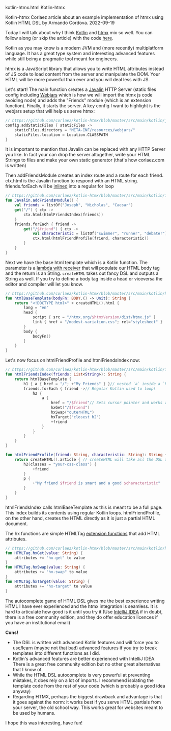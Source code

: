 kotlin-htmx.html
Kotlin-htmx

Kotlin-htmx
Corlaez article about an example implementation of htmx using Kotlin HTML DSL by Armando Cordova.
2022-09-19


Today I will talk about why I think [Kotlin](https://kotlinlang.org/) and [htmx](https://htmx.org/) mix so well. You can follow along (or skip the article) with the code [here](https://github.com/corlaez/kotlin-htmx).

Kotlin as you may know is a modern JVM and (more recently) multiplatform language. It has a great type system and interesting advanced features while still being a pragmatic tool meant for engineers.

htmx is a JavaScript library that allows you to write HTML attributes instead of JS code to load content from the server and manipulate the DOM. Your HTML will be more powerful than ever and you will deal less with JS.

Let's start! The main function creates a [Javalin](https://javalin.io/) HTTP Server (static files config including [Webjars](https://www.webjars.org/) which is how we will import the htmx js code avoiding node) and adds the "Friends" module (which is an extension function). Finally, it starts the server. A key config I want to highlight is the webjars setup that will help us serve htmx:

```kotlin
// https://github.com/corlaez/kotlin-htmx/blob/master/src/main/kotlin/javalin.kt
config.addStaticFiles { staticFiles ->
    staticFiles.directory = "META-INF/resources/webjars/"
    staticFiles.location = Location.CLASSPATH
}
```

It is important to mention that Javalin can be replaced with any HTTP Server you like. In fact your can drop the server altogether, write your HTML Strings to files and make your own static generator (that's how corlaez.com is written)

Then addFriendsModule creates an index route and a route for each friend. ctx.html is the Javalin function to respond with an HTML string. friends.forEach will be [inlined](https://kotlinlang.org/docs/inline-functions.html) into a regular for loop

```kotlin
// https://github.com/corlaez/kotlin-htmx/blob/master/src/main/kotlin/friends/addFriendsModule.kt
fun Javalin.addFriendsModule() {
    val friends = listOf("Joseph", "Nicholas", "Caesar")
    get("/") { ctx ->
        ctx.html(htmlFriendsIndex(friends))
    }
    friends.forEach { friend ->
        get("/$friend") { ctx ->
            val characteristic = listOf("swimmer", "runner", "debater").random()
            ctx.html(htmlFriendProfile(friend, characteristic))
        }
    }
}
```

Next we have the base html template which is a Kotlin function. The parameter is a [lambda with receiver](https://kotlinlang.org/docs/lambdas.html#function-literals-with-receiver) that will populate our HTML body tag and the return is an String. `createHTML` takes out fancy DSL and outputs a String as well.
If you try to define a body tag inside a head or viceversa the editor and compiler will let you know.

```kotlin
// https://github.com/corlaez/kotlin-htmx/blob/master/src/main/kotlin/htmlBaseTemplate.kt
fun htmlBaseTemplate(bodyFn: BODY.() -> Unit): String {
    return "<!DOCTYPE html>" + createHTML().html {
        lang = "en"
        head {
            script { src = "/htmx.org/$htmxVersion/dist/htmx.js" }
            link { href = "/modest-variation.css"; rel="stylesheet" }
        }
        body {
            bodyFn()
        }
    }
}
```

Let's now focus on htmlFriendProfile and htmlFriendsIndex now:

```kotlin
// https://github.com/corlaez/kotlin-htmx/blob/master/src/main/kotlin/friends/html.kt
fun htmlFriendsIndex(friends: List<String>): String {
    return htmlBaseTemplate {
        h1 { a { href = "/"; +"My Friends" } }// nested `a` inside a `h1`. To insert a text inside any tag we use the + operator
        friends.forEach { friend ->// Regular Kotlin used to loop!
            h2 {
                a {
                    href = "/$friend"// Sets cursor pointer and works without js
                    hxGet("/$friend")
                    hxSwap("outerHTML")
                    hxTarget("closest h2")
                    +friend
                }
            }
        }
    }
}

fun htmlFriendProfile(friend: String, characteristic: String): String {
    return createHTML().article { // createHTML will take all the DSL and produce a String
        h2(classes = "your-css-class") {
            +friend
        }
        p {
            +"My friend $friend is smart and a good $characteristic"
        }
    }
}
```

htmlFriendsIndex calls htmlBaseTemplate as this is meant to be a full page. This index builds its contents using regular Kotlin loops. htmlFriendProfile, on the other hand, creates the HTML directly as it is just a partial HTML document.

The hx functions are simple HTMLTag [extension functions](https://kotlinlang.org/docs/extensions.html) that add HTML attributes.

```kotlin
// https://github.com/corlaez/kotlin-htmx/blob/master/src/main/kotlin/hx.kt
fun HTMLTag.hxGet(value: String) {
    attributes += "hx-get" to value
}
fun HTMLTag.hxSwap(value: String) {
    attributes += "hx-swap" to value
}
fun HTMLTag.hxTarget(value: String) {
    attributes += "hx-target" to value
}
```

The autocomplete game of HTML DSL gives me the best experience writing HTML I have ever experienced and the htmx integration is seamless. It is hard to articulate how good is it until you try it (Use [IntelliJ IDEA](https://www.jetbrains.com/idea/) if in doubt, there is a free community edition, and they do offer education licences if you have an institutional email)

**Cons!**

* The DSL is written with advanced Kotlin features and will force you to use/learn (maybe not that bad) advanced features if you try to break templates into different functions as I did.
* Kotlin's advanced features are better experienced with IntelliJ IDEA. There is a great free community edition but no other great alternatives that I know of.
* While the HTML DSL autocomplete is very powerful at preventing mistakes, it does rely on a lot of imports. I recommend isolating the template code from the rest of your code (which is probably a good idea anyway)
* Regarding HTMX, perhaps the biggest drawback and advantage is that it goes against the norm: it works best if you serve HTML partials from your server, the old school way. This works great for websites meant to be used by humans.

I hope this was interesting, have fun!
